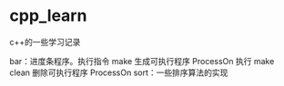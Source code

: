 # cpp_learn
c++的一些学习记录

bar：进度条程序。执行指令 make 生成可执行程序 ProcessOn 执行 make clean 删除可执行程序 ProcessOn
sort：一些排序算法的实现